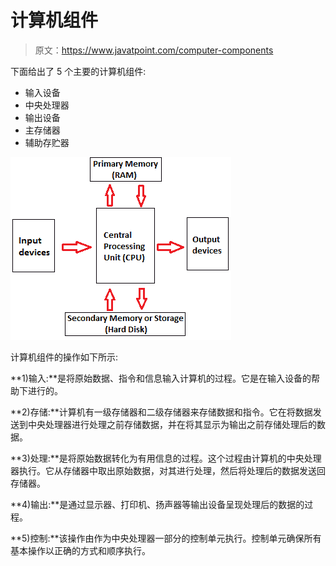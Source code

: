 # 计算机组件

> 原文：<https://www.javatpoint.com/computer-components>

下面给出了 5 个主要的计算机组件:

*   输入设备
*   中央处理器
*   输出设备
*   主存储器
*   辅助存贮器

![computer components](img/1eeeda10784b483711d97efcd5d15532.png)

计算机组件的操作如下所示:

**1)输入:**是将原始数据、指令和信息输入计算机的过程。它是在输入设备的帮助下进行的。

**2)存储:**计算机有一级存储器和二级存储器来存储数据和指令。它在将数据发送到中央处理器进行处理之前存储数据，并在将其显示为输出之前存储处理后的数据。

**3)处理:**是将原始数据转化为有用信息的过程。这个过程由计算机的中央处理器执行。它从存储器中取出原始数据，对其进行处理，然后将处理后的数据发送回存储器。

**4)输出:**是通过显示器、打印机、扬声器等输出设备呈现处理后的数据的过程。

**5)控制:**该操作由作为中央处理器一部分的控制单元执行。控制单元确保所有基本操作以正确的方式和顺序执行。